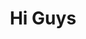 <h1 align='center'>
 Hi Guys 
</h3>
<!--
**RizkiTri/rizkitri** is a ✨ _special_ ✨ repository because its `README.md` (this file) appears on your GitHub profile.
-->